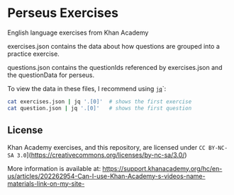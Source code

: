 # Perseus Exercises

English language exercises from Khan Academy

exercises.json contains the data about how questions are grouped into a
practice exercise.

questions.json contains the questionIds referenced by exercises.json and the
questionData for perseus.

To view the data in these files, I recommend using [`jq`](https://stedolan.github.io/jq/)`:

```sh
cat exercises.json | jq '.[0]'  # shows the first exercise
cat question.json | jq '.[0]'   # shows the first question
```

## License

Khan Academy exercises, and this repository, are licensed under `CC BY-NC-SA 3.0`](https://creativecommons.org/licenses/by-nc-sa/3.0/)

More information is available at:
https://support.khanacademy.org/hc/en-us/articles/202262954-Can-I-use-Khan-Academy-s-videos-name-materials-link-on-my-site-
